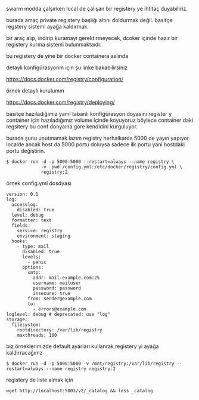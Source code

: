 swarm modda çalşırken local de çalışan bir registery ye ihtitaç duyabiliriz.

burada amaç private registery başlığı altını doldurmak değil. basitçe regstery sistemi ayağa kaldırmak.

bir araç alıp, indirip kuramayı gerektirmeyecek, dcoker içinde hazır bir registery kurma sistemi bulunmaktaıdr.

bu registery de yine bir docker containera aslında

detaylı konfigürasyonm için şu linke bakabilirsiniz

https://docs.docker.com/registry/configuration/

örnek detaylı kurulumm 

https://docs.docker.com/registry/deploying/


basitçe hazıladığımız yaml tabanlı konfigürasyon doyasını register y container için hazıladığımız volume içinde koyuyoruz böylece container daki regsitery bu conf donyaına göre kendidini kurguluyor.

burada şunu unutmamak lazım registry herhalkarda 5000 de yayın yapıyor localde ancak host da 5000 portu doluysa sadece ilk portu yani hostdaki portu değiştirin.

```
$ docker run -d -p 5000:5000 --restart=always --name registry \
             -v `pwd`/config.yml:/etc/docker/registry/config.yml \
             registry:2
```
örnek config.yml dosdyası
```
version: 0.1
log:
  accesslog:
    disabled: true
  level: debug
  formatter: text
  fields:
    service: registry
    environment: staging
  hooks:
    - type: mail
      disabled: true
      levels:
        - panic
      options:
        smtp:
          addr: mail.example.com:25
          username: mailuser
          password: password
          insecure: true
        from: sender@example.com
        to:
          - errors@example.com
loglevel: debug # deprecated: use "log"
storage:
  filesystem:
    rootdirectory: /var/lib/registry
    maxthreads: 100
```


biz örneklerimizde default ayarları kullanrak registery yi ayağa kaldırracağımz

```
$ docker run -d -p 5000:5000 -v /mnt/registry:/var/lib/registry --restart=always --name registry registry:2
```

registery de liste almak için

```
wget http://localhost:5003/v2/_catalog && less _catalog
```
